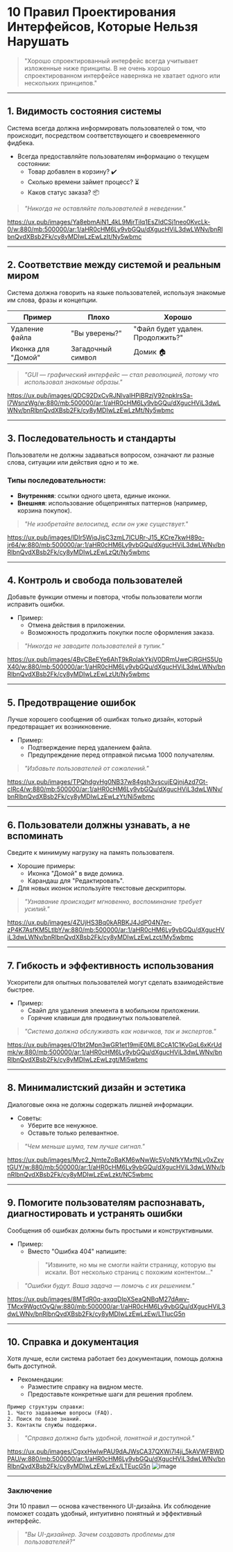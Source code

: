 # 10 Правил Проектирования Интерфейсов, Которые Нельзя Нарушать

> "Хорошо спроектированный интерфейс всегда учитывает изложенные ниже принципы. В не очень хорошо спроектированном интерфейсе наверняка не хватает одного или нескольких принципов."

---

## 1. **Видимость состояния системы**

Система всегда должна информировать пользователей о том, что происходит, посредством соответствующего и своевременного фидбека.

- Всегда предоставляйте пользователям информацию о текущем состоянии:
  - Товар добавлен в корзину? ✔️
  - Сколько времени займет процесс? ⏳
  - Каков статус заказа? 📦

> _"Никогда не оставляйте пользователей в неведении."_

https://ux.pub/images/Ya8ebmAiN1_4kL9MjrTilq1EsZIdCSj1neo0KvcLk-0/w:880/mb:500000/ar:1/aHR0cHM6Ly9vbGQu/dXgucHViL3dwLWNv/bnRlbnQvdXBsb2Fk/cy8yMDIwLzEwLzIt/Ny5wbmc

---

## 2. **Соответствие между системой и реальным миром**

Система должна говорить на языке пользователей, используя знакомые им слова, фразы и концепции.

| **Пример**                     | **Плохо**                     | **Хорошо**                  |
|--------------------------------|-------------------------------|-----------------------------|
| Удаление файла                | "Вы уверены?"               | "Файл будет удален. Продолжить?" |
| Иконка для "Домой"            | Загадочный символ           | Домик 🏠                   |

> _"GUI — графический интерфейс — стал революцией, потому что использовал знакомые образы."_

https://ux.pub/images/QDC92DxCvRJNlvaIHPiBRzjV92npklrsSa-l7WsnzWg/w:880/mb:500000/ar:1/aHR0cHM6Ly9vbGQu/dXgucHViL3dwLWNv/bnRlbnQvdXBsb2Fk/cy8yMDIwLzEwLzMt/Ny5wbmc

---

## 3. **Последовательность и стандарты**

Пользователи не должны задаваться вопросом, означают ли разные слова, ситуации или действия одно и то же.

### Типы последовательности:
- **Внутренняя**: ссылки одного цвета, единые иконки.
- **Внешняя**: использование общепринятых паттернов (например, корзина покупок).

> _"Не изобретайте велосипед, если он уже существует."_

https://ux.pub/images/lDIr5WiqJjsC3zmL7lCURr-J15_KCre7kwH89o-jr64/w:880/mb:500000/ar:1/aHR0cHM6Ly9vbGQu/dXgucHViL3dwLWNv/bnRlbnQvdXBsb2Fk/cy8yMDIwLzEwLzQt/Ny5wbmc

---

## 4. **Контроль и свобода пользователей**

Добавьте функции отмены и повтора, чтобы пользователи могли исправить ошибки.

- Пример: 
  - Отмена действия в приложении.
  - Возможность продолжить покупки после оформления заказа.

> _"Никогда не заводите пользователей в тупик."_

https://ux.pub/images/4BvCBeEYe6AhT9kRolakYkjV0DRmUweCjRGHS5UpX40/w:880/mb:500000/ar:1/aHR0cHM6Ly9vbGQu/dXgucHViL3dwLWNv/bnRlbnQvdXBsb2Fk/cy8yMDIwLzEwLzUt/Ny5wbmc

---

## 5. **Предотвращение ошибок**

Лучше хорошего сообщения об ошибках только дизайн, который предотвращает их возникновение.

- Пример:
  - Подтверждение перед удалением файла.
  - Предупреждение перед отправкой письма 1000 получателям.

> _"Избавьте пользователей от сожалений."_

https://ux.pub/images/TPQhdgvHg0NB37w84gsh3vscujEQjnjAzd7Gt-cIRc4/w:880/mb:500000/ar:1/aHR0cHM6Ly9vbGQu/dXgucHViL3dwLWNv/bnRlbnQvdXBsb2Fk/cy8yMDIwLzEwLzYt/Ni5wbmc

---

## 6. **Пользователи должны узнавать, а не вспоминать**

Сведите к минимуму нагрузку на память пользователя.

- Хорошие примеры:
  - Иконка "Домой" в виде домика.
  - Карандаш для "Редактировать".
- Для новых иконок используйте текстовые дескрипторы.

> _"Узнавание происходит мгновенно, воспоминание требует усилий."_

https://ux.pub/images/4ZUjHS3Bq0kARBKJ4JdP04N7er-zP4K7AsfKM5LtlbY/w:880/mb:500000/ar:1/aHR0cHM6Ly9vbGQu/dXgucHViL3dwLWNv/bnRlbnQvdXBsb2Fk/cy8yMDIwLzEwLzct/My5wbmc

---

## 7. **Гибкость и эффективность использования**

Ускорители для опытных пользователей могут сделать взаимодействие быстрее.

- Пример:
  - Свайп для удаления элемента в мобильном приложении.
  - Горячие клавиши для продвинутых пользователей.

> _"Система должна обслуживать как новичков, так и экспертов."_

https://ux.pub/images/O1bt2Mpn3wGR1et19mjE0ML8CcA1C1KvGqL6xKrUdmk/w:880/mb:500000/ar:1/aHR0cHM6Ly9vbGQu/dXgucHViL3dwLWNv/bnRlbnQvdXBsb2Fk/cy8yMDIwLzEwLzgt/Mi5wbmc

---

## 8. **Минималистский дизайн и эстетика**

Диалоговые окна не должны содержать лишней информации.

- Советы:
  - Уберите все ненужное.
  - Оставьте только релевантное.

> _"Чем меньше шума, тем лучше сигнал."_

https://ux.pub/images/Mvc2_NmteZoBaKM6wNwWc5VoNfkYMxfNLv0xZxvtGUY/w:880/mb:500000/ar:1/aHR0cHM6Ly9vbGQu/dXgucHViL3dwLWNv/bnRlbnQvdXBsb2Fk/cy8yMDIwLzEwLzkt/NC5wbmc

---

## 9. **Помогите пользователям распознавать, диагностировать и устранять ошибки**

Сообщения об ошибках должны быть простыми и конструктивными.

- Пример:
  - Вместо "Ошибка 404" напишите:  
    > "Извините, но мы не смогли найти страницу, которую вы искали. Вот несколько страниц с похожим контентом..."

> _"Ошибки будут. Ваша задача — помочь с их решением."_

https://ux.pub/images/8MTdR0q-axqqDIpXSeaQNBqM27dAwv-TMcx9WqctOyQ/w:880/mb:500000/ar:1/aHR0cHM6Ly9vbGQu/dXgucHViL3dwLWNv/bnRlbnQvdXBsb2Fk/cy8yMDIwLzEwLzEw/LTIucG5n

---

## 10. **Справка и документация**

Хотя лучше, если система работает без документации, помощь должна быть доступной.

- Рекомендации:
  - Разместите справку на видном месте.
  - Предоставьте конкретные шаги для решения проблем.

```plaintext
Пример структуры справки:
1. Часто задаваемые вопросы (FAQ).
2. Поиск по базе знаний.
3. Контакты службы поддержки.
```

> _"Справка должна быть удобной, понятной и доступной."_

https://ux.pub/images/CgxxHwlwPAU9dAJWsCA37QXWi7l4ji_5kAVWFBWDPAU/w:880/mb:500000/ar:1/aHR0cHM6Ly9vbGQu/dXgucHViL3dwLWNv/bnRlbnQvdXBsb2Fk/cy8yMDIwLzEwLzEx/LTEucG5n
![image](https://github.com/user-attachments/assets/142642f9-142b-434c-8bc3-8322707dbf2f)

---

### Заключение

Эти 10 правил — основа качественного UI-дизайна. Их соблюдение поможет создать удобный, интуитивно понятный и эффективный интерфейс.

> _"Вы UI-дизайнер. Зачем создавать проблемы для пользователей?"_
